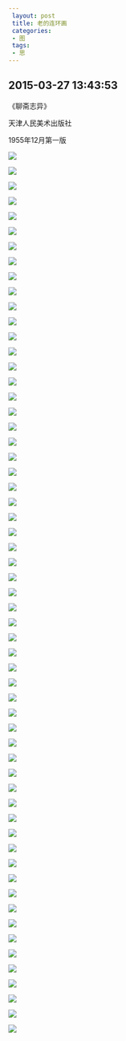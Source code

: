 ```yaml
---
 layout: post
 title: 老的连环画
 categories:
 - 图
 tags:
 - 思
---
```


## 2015-03-27 13:43:53

《聊斋志异》

天津人民美术出版社

1955年12月第一版

![](https://jerkwin.github.io/pic/老的连环画-1.jpg)

![](https://jerkwin.github.io/pic/老的连环画-2.jpg)

![](https://jerkwin.github.io/pic/老的连环画-3.jpg)

![](https://jerkwin.github.io/pic/老的连环画-4.jpg)

![](https://jerkwin.github.io/pic/老的连环画-5.jpg)

![](https://jerkwin.github.io/pic/老的连环画-6.jpg)

![](https://jerkwin.github.io/pic/老的连环画-7.jpg)

![](https://jerkwin.github.io/pic/老的连环画-8.jpg)

![](https://jerkwin.github.io/pic/老的连环画-9.jpg)

![](https://jerkwin.github.io/pic/老的连环画-10.jpg)

![](https://jerkwin.github.io/pic/老的连环画-11.jpg)

![](https://jerkwin.github.io/pic/老的连环画-12.jpg)

![](https://jerkwin.github.io/pic/老的连环画-13.jpg)

![](https://jerkwin.github.io/pic/老的连环画-14.jpg)

![](https://jerkwin.github.io/pic/老的连环画-15.jpg)

![](https://jerkwin.github.io/pic/老的连环画-16.jpg)

![](https://jerkwin.github.io/pic/老的连环画-17.jpg)

![](https://jerkwin.github.io/pic/老的连环画-18.jpg)

![](https://jerkwin.github.io/pic/老的连环画-19.jpg)

![](https://jerkwin.github.io/pic/老的连环画-20.jpg)

![](https://jerkwin.github.io/pic/老的连环画-21.jpg)

![](https://jerkwin.github.io/pic/老的连环画-22.jpg)

![](https://jerkwin.github.io/pic/老的连环画-23.jpg)

![](https://jerkwin.github.io/pic/老的连环画-24.jpg)

![](https://jerkwin.github.io/pic/老的连环画-25.jpg)

![](https://jerkwin.github.io/pic/老的连环画-26.jpg)

![](https://jerkwin.github.io/pic/老的连环画-27.jpg)

![](https://jerkwin.github.io/pic/老的连环画-28.jpg)

![](https://jerkwin.github.io/pic/老的连环画-29.jpg)

![](https://jerkwin.github.io/pic/老的连环画-30.jpg)

![](https://jerkwin.github.io/pic/老的连环画-31.jpg)

![](https://jerkwin.github.io/pic/老的连环画-32.jpg)

![](https://jerkwin.github.io/pic/老的连环画-33.jpg)

![](https://jerkwin.github.io/pic/老的连环画-34.jpg)

![](https://jerkwin.github.io/pic/老的连环画-35.jpg)

![](https://jerkwin.github.io/pic/老的连环画-36.jpg)

![](https://jerkwin.github.io/pic/老的连环画-37.jpg)

![](https://jerkwin.github.io/pic/老的连环画-38.jpg)

![](https://jerkwin.github.io/pic/老的连环画-39.jpg)

![](https://jerkwin.github.io/pic/老的连环画-40.jpg)

![](https://jerkwin.github.io/pic/老的连环画-41.jpg)

![](https://jerkwin.github.io/pic/老的连环画-42.jpg)

![](https://jerkwin.github.io/pic/老的连环画-43.jpg)

![](https://jerkwin.github.io/pic/老的连环画-44.jpg)

![](https://jerkwin.github.io/pic/老的连环画-45.jpg)

![](https://jerkwin.github.io/pic/老的连环画-46.jpg)

![](https://jerkwin.github.io/pic/老的连环画-47.jpg)

![](https://jerkwin.github.io/pic/老的连环画-48.jpg)

![](https://jerkwin.github.io/pic/老的连环画-49.jpg)

![](https://jerkwin.github.io/pic/老的连环画-50.jpg)

![](https://jerkwin.github.io/pic/老的连环画-51.jpg)

![](https://jerkwin.github.io/pic/老的连环画-52.jpg)

![](https://jerkwin.github.io/pic/老的连环画-53.jpg)

![](https://jerkwin.github.io/pic/老的连环画-54.jpg)

![](https://jerkwin.github.io/pic/老的连环画-55.jpg)

![](https://jerkwin.github.io/pic/老的连环画-56.jpg)

![](https://jerkwin.github.io/pic/老的连环画-57.jpg)

![](https://jerkwin.github.io/pic/老的连环画-58.jpg)

![](https://jerkwin.github.io/pic/老的连环画-59.jpg)
